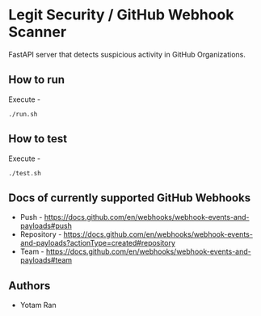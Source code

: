 # Legit Security / GitHub Webhook Scanner
FastAPI server that detects suspicious activity in GitHub Organizations.

## How to run
Execute -
```
./run.sh
```

## How to test
Execute -
```
./test.sh
```

## Docs of currently supported GitHub Webhooks
* Push - https://docs.github.com/en/webhooks/webhook-events-and-payloads#push
* Repository - https://docs.github.com/en/webhooks/webhook-events-and-payloads?actionType=created#repository
* Team - https://docs.github.com/en/webhooks/webhook-events-and-payloads#team



## Authors

- Yotam Ran

